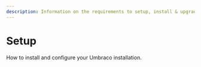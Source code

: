 ```yaml
---
description: Information on the requirements to setup, install & upgrade Umbraco
---
```


# Setup

How to install and configure your Umbraco installation.
